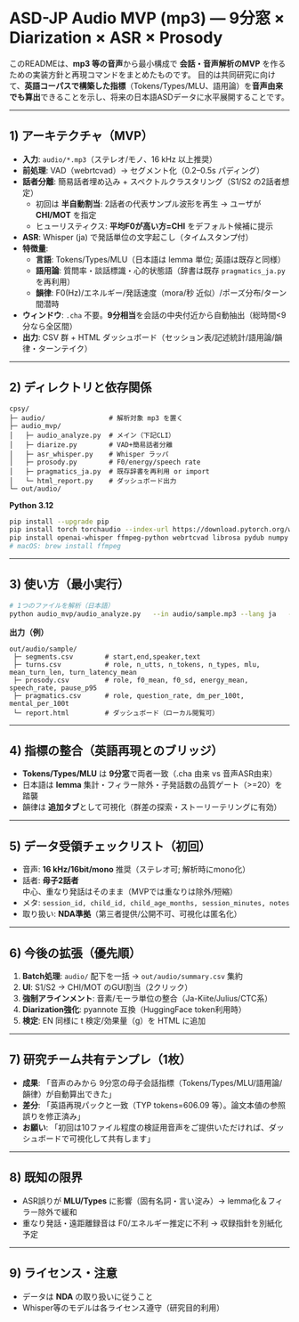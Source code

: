 # ASD-JP Audio MVP (mp3) — 9分窓 × Diarization × ASR × Prosody

このREADMEは、**mp3 等の音声**から最小構成で **会話・音声解析のMVP** を作るための実装方針と再現コマンドをまとめたものです。
目的は共同研究に向けて、**英語コーパスで構築した指標**（Tokens/Types/MLU、語用論）を**音声由来でも算出**できることを示し、将来の日本語ASDデータに水平展開することです。

---

## 1) アーキテクチャ（MVP）
- **入力**: `audio/*.mp3`（ステレオ/モノ、16 kHz 以上推奨）
- **前処理**: VAD（webrtcvad）→ セグメント化（0.2–0.5s パディング）
- **話者分離**: 簡易話者埋め込み + スペクトルクラスタリング（S1/S2 の2話者想定）
  - 初回は **半自動割当**: 2話者の代表サンプル波形を再生 → ユーザが **CHI/MOT** を指定
  - ヒューリスティクス: **平均F0が高い方=CHI** をデフォルト候補に提示
- **ASR**: Whisper (ja) で発話単位の文字起こし（タイムスタンプ付）
- **特徴量**:
  - **言語**: Tokens/Types/MLU（日本語は lemma 単位; 英語は既存と同様）
  - **語用論**: 質問率・談話標識・心的状態語（辞書は既存 `pragmatics_ja.py` を再利用）
  - **韻律**: F0(Hz)/エネルギー/発話速度（mora/秒 近似）/ポーズ分布/ターン間潜時
- **ウィンドウ**: `.cha` 不要。**9分相当**を会話の中央付近から自動抽出（総時間<9分なら全区間）
- **出力**: CSV 群 + HTML ダッシュボード（セッション表/記述統計/語用論/韻律・ターンテイク）

---

## 2) ディレクトリと依存関係
```
cpsy/
├─ audio/                # 解析対象 mp3 を置く
├─ audio_mvp/
│   ├─ audio_analyze.py  # メイン（下記CLI）
│   ├─ diarize.py        # VAD+簡易話者分離
│   ├─ asr_whisper.py    # Whisper ラッパ
│   ├─ prosody.py        # F0/energy/speech rate
│   ├─ pragmatics_ja.py  # 既存辞書を再利用 or import
│   └─ html_report.py    # ダッシュボード出力
└─ out/audio/
```
**Python 3.12**
```bash
pip install --upgrade pip
pip install torch torchaudio --index-url https://download.pytorch.org/whl/cpu
pip install openai-whisper ffmpeg-python webrtcvad librosa pydub numpy pandas fugashi unidic-lite sudachipy sudachidict-full parselmouth pandas-stubs jinja2
# macOS: brew install ffmpeg
```

---

## 3) 使い方（最小実行）
```bash
# 1つのファイルを解析（日本語）
python audio_mvp/audio_analyze.py   --in audio/sample.mp3 --lang ja   --out out/audio/sample   --auto_assign_child_by_f0 true
```
**出力（例）**
```
out/audio/sample/
 ├─ segments.csv        # start,end,speaker,text
 ├─ turns.csv           # role, n_utts, n_tokens, n_types, mlu, mean_turn_len, turn_latency_mean
 ├─ prosody.csv         # role, f0_mean, f0_sd, energy_mean, speech_rate, pause_p95
 ├─ pragmatics.csv      # role, question_rate, dm_per_100t, mental_per_100t
 └─ report.html         # ダッシュボード（ローカル閲覧可）
```

---

## 4) 指標の整合（英語再現とのブリッジ）
- **Tokens/Types/MLU** は **9分窓**で両者一致（.cha 由来 vs 音声ASR由来）
- 日本語は **lemma** 集計・フィラー除外・子発話数の品質ゲート（>=20）を踏襲
- 韻律は **追加タブ**として可視化（群差の探索・ストーリーテリングに有効）

---

## 5) データ受領チェックリスト（初回）
- 音声: **16 kHz/16bit/mono** 推奨（ステレオ可; 解析時にmono化）
- 話者: **母子2話者**中心、重なり発話はそのまま（MVPでは重なりは除外/短縮）
- メタ: `session_id, child_id, child_age_months, session_minutes, notes`
- 取り扱い: **NDA準拠**（第三者提供/公開不可、可視化は匿名化）

---

## 6) 今後の拡張（優先順）
1. **Batch処理**: `audio/` 配下を一括 → `out/audio/summary.csv` 集約
2. **UI**: S1/S2 → CHI/MOT のGUI割当（2クリック）
3. **強制アラインメント**: 音素/モーラ単位の整合（Ja-Kiite/Julius/CTC系）
4. **Diarization強化**: pyannote 互換（HuggingFace token利用時）
5. **検定**: EN 同様に t 検定/効果量（g）を HTML に追加

---

## 7) 研究チーム共有テンプレ（1枚）
- **成果**: 「音声のみから 9分窓の母子会話指標（Tokens/Types/MLU/語用論/韻律）が自動算出できた」
- **差分**: 「英語再現パックと一致（TYP tokens=606.09 等）。論文本値の参照誤りを修正済み」
- **お願い**: 「初回は10ファイル程度の検証用音声をご提供いただければ、ダッシュボードで可視化して共有します」

---

## 8) 既知の限界
- ASR誤りが **MLU/Types** に影響（固有名詞・言い淀み）→ lemma化＆フィラー除外で緩和
- 重なり発話・遠距離録音は F0/エネルギー推定に不利 → 収録指針を別紙化予定

---

## 9) ライセンス・注意
- データは **NDA** の取り扱いに従うこと
- Whisper等のモデルは各ライセンス遵守（研究目的利用）
